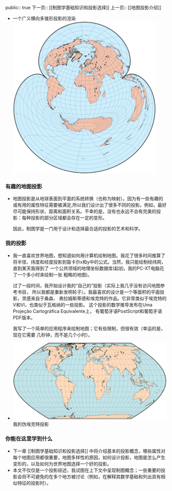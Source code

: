 public:: true
下一页:: [[制图学基础知识和投影选择]] 
上一页:: [[地图投影介绍]]

- 一个广义横向多锥形投影的渲染
   ![image.png](assets/image_1623304504434_0.png)
### 有趣的地图投影
- 地图投影是从地球表面到平面的系统转换（也称为映射）。因为有一些有趣的或有用的属性特征需要被满足,所以我们设计出了很多不同的投影。例如，最好尽可能保持形状、距离和面积关系。不幸的是，没有也永远不会有完美的投影：每种投影的部分区域都会存在一定的变形。 
  
  因此，制图学是一门用于设计和选择最合适的投影的艺术和科学。
### 我的投影
- 我一直喜欢世界地图，想知道如何用计算机绘制地图。我花了很多时间推算了将半径、纬度和经度投影到笛卡尔x和y中的公式。当然，我只能绘制经纬网，直到某天我得到了 一个公共领域的地理坐标数据库(起初，我的PC-XT电脑花了一个多小时来绘制一张 粗略的地图)。
  
  过了一段时间，我开始设计我的“自己的”投影（实际上我几乎没有访问地图参考书目， 所以我都是重新发明轮子）。我最喜欢的设计是一个等面积的平面投影，灵感来自于桑森、 弗拉姆斯蒂德和埃克特的作品。它非常类似于埃克特的V和VI，也类似于瓦格纳的一些投影。 这个投影的数学推导发布在Uma Projeção Cartográfica Equivalente上， 有葡萄牙语PostScript和葡萄牙语PDF版本。
  
  我写了一个简单的应用程序来绘制地图；它有些限制，但很有效（幸运的是，现在它需要 几秒钟，而不是几个小时）。
- ![image.png](../assets/image_1623304840872_0.png) 
  我的伪埃克特投影
### 你能在这里学到什么
- 下一章 [[制图学基础知识和投影选择]] 中将介绍基本的投影概念，哪些属性对每个地图应用都很重要，地图多样性的原因，如何设计投影，地图是怎么产生变形的，以及如何为世界地图选择一个好的投影。
- 本文不仅仅是一个投影综述，我试图在上下文中呈现制图概念；一些重要的投影会将不可避免的在多个地方被讨论（例如，在解释其数学基础和列出具有相似特征的投影时）。